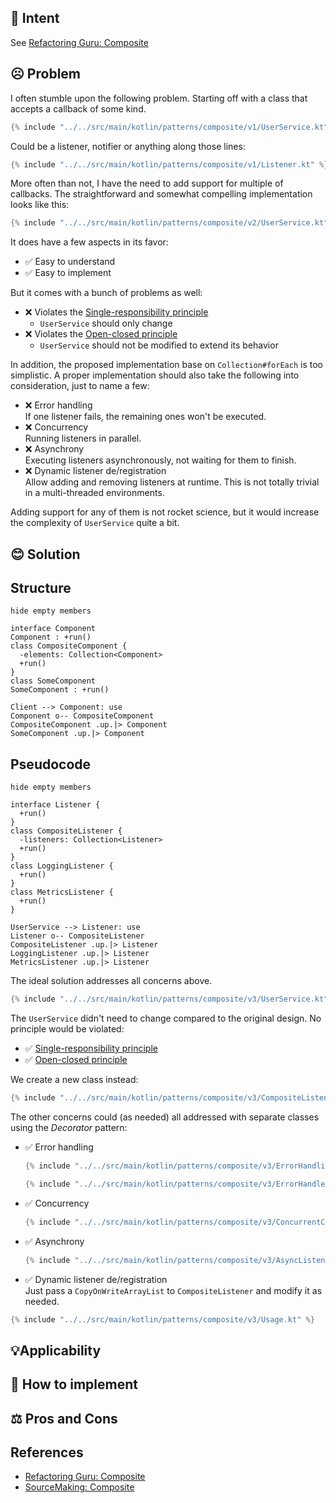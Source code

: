 ## 💬 Intent

See [Refactoring Guru: Composite](https://refactoring.guru/design-patterns/composite)

## ☹️ Problem

I often stumble upon the following problem.
Starting off with a class that accepts a callback of some kind.

```kotlin
{% include "../../src/main/kotlin/patterns/composite/v1/UserService.kt" %}
```

Could be a listener, notifier or anything along those lines:

```kotlin
{% include "../../src/main/kotlin/patterns/composite/v1/Listener.kt" %}
```

More often than not, I have the need to add support for multiple of callbacks.
The straightforward and somewhat compelling implementation looks like this: 

```kotlin
{% include "../../src/main/kotlin/patterns/composite/v2/UserService.kt" %}
```

It does have a few aspects in its favor:

* ✅ Easy to understand
* ✅ Easy to implement

But it comes with a bunch of problems as well:

* ❌ Violates the [Single-responsibility principle](https://en.wikipedia.org/wiki/Single-responsibility_principle)
    * `UserService` should only change 
* ❌ Violates the [Open-closed principle](https://en.wikipedia.org/wiki/Open%E2%80%93closed_principle)
    * `UserService` should not be modified to extend its behavior 

In addition, the proposed implementation base on `Collection#forEach` is too simplistic.
A proper implementation should also take the following into consideration,
just to name a few:

* ❌ Error handling  
  If one listener fails, the remaining ones won't be executed.
* ❌ Concurrency  
  Running listeners in parallel.
* ❌ Asynchrony  
  Executing listeners asynchronously, not waiting for them to finish.
* ❌ Dynamic listener de/registration  
  Allow adding and removing listeners at runtime.
  This is not totally trivial in a multi-threaded environments.

Adding support for any of them is not rocket science, but it would increase
the complexity of `UserService` quite a bit.

## 😊 Solution

## Structure

```plantuml
hide empty members

interface Component
Component : +run()
class CompositeComponent {
  -elements: Collection<Component>
  +run()
}
class SomeComponent
SomeComponent : +run()

Client --> Component: use
Component o-- CompositeComponent
CompositeComponent .up.|> Component
SomeComponent .up.|> Component
```

## Pseudocode


```plantuml
hide empty members

interface Listener {
  +run()
}
class CompositeListener {
  -listeners: Collection<Listener>
  +run()
}
class LoggingListener {
  +run()
}
class MetricsListener {
  +run()
}

UserService --> Listener: use
Listener o-- CompositeListener
CompositeListener .up.|> Listener
LoggingListener .up.|> Listener
MetricsListener .up.|> Listener
```

The ideal solution addresses all concerns above.

```kotlin
{% include "../../src/main/kotlin/patterns/composite/v3/UserService.kt" %}
```

The `UserService` didn't need to change compared to the original design.
No principle would be violated:

* ✅ [Single-responsibility principle](https://en.wikipedia.org/wiki/Single-responsibility_principle)
* ✅ [Open-closed principle](https://en.wikipedia.org/wiki/Open%E2%80%93closed_principle)

We create a new class instead:

```kotlin
{% include "../../src/main/kotlin/patterns/composite/v3/CompositeListener.kt" %}
```

The other concerns could (as needed) all addressed with separate classes
using the *Decorator* pattern:

* ✅ Error handling  
  ```kotlin
  {% include "../../src/main/kotlin/patterns/composite/v3/ErrorHandlingListener.kt" %}
  ```  
  ```kotlin
  {% include "../../src/main/kotlin/patterns/composite/v3/ErrorHandler.kt" %}
  ```
* ✅ Concurrency
  ```kotlin
  {% include "../../src/main/kotlin/patterns/composite/v3/ConcurrentCompositeListener.kt" %}
  ```
* ✅ Asynchrony
  ```kotlin
  {% include "../../src/main/kotlin/patterns/composite/v3/AsyncListener.kt" %}
  ```
* ✅ Dynamic listener de/registration  
  Just pass a `CopyOnWriteArrayList` to `CompositeListener` and modify it as needed.

```kotlin
{% include "../../src/main/kotlin/patterns/composite/v3/Usage.kt" %}
```

## 💡Applicability

## 📝 How to implement

## ⚖︎ Pros and Cons

## References

* [Refactoring Guru: Composite](https://refactoring.guru/design-patterns/composite)
* [SourceMaking: Composite](https://sourcemaking.com/design_patterns/composite)
